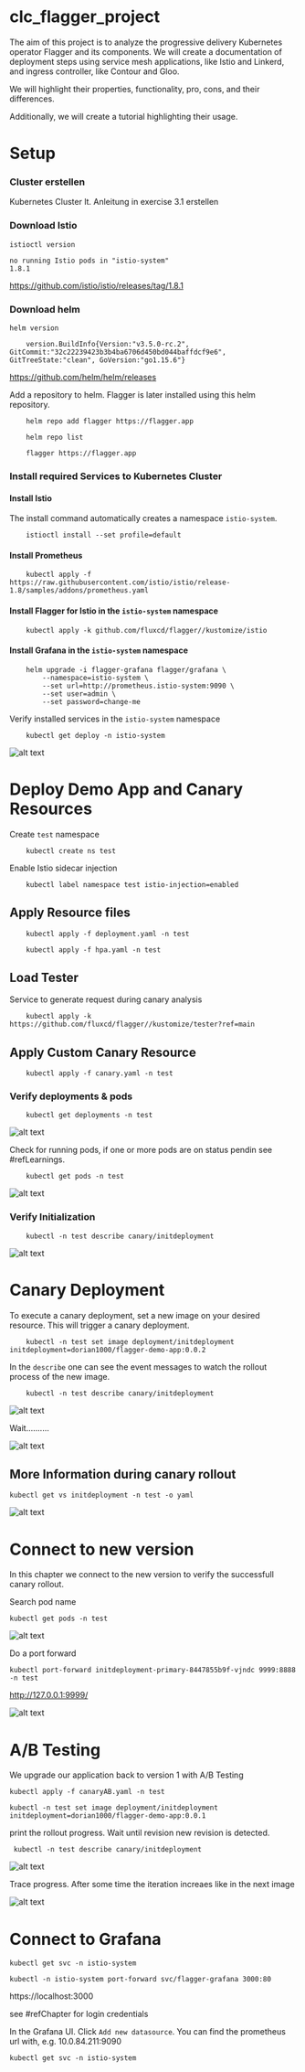 # clc_flagger_project

The aim of this project is to analyze the progressive delivery Kubernetes operator Flagger and its components. We will create a documentation of deployment steps using service mesh applications, like Istio and Linkerd, and ingress controller, like Contour and Gloo. 

We will highlight their properties, functionality, pro, cons, and their differences. 

Additionally, we will create a tutorial highlighting their usage. 

# Setup

### Cluster erstellen

Kubernetes Cluster lt. Anleitung in exercise 3.1 erstellen

### Download Istio

`istioctl version`

```
no running Istio pods in "istio-system"
1.8.1
```

https://github.com/istio/istio/releases/tag/1.8.1

### Download helm

`helm version`

```
    version.BuildInfo{Version:"v3.5.0-rc.2", GitCommit:"32c22239423b3b4ba6706d450bd044baffdcf9e6", GitTreeState:"clean", GoVersion:"go1.15.6"}
```

https://github.com/helm/helm/releases

Add a repository to helm. Flagger is later installed using this helm repository.

```
    helm repo add flagger https://flagger.app
```

```
    helm repo list

    flagger https://flagger.app
```

### Install required Services to Kubernetes Cluster

#### Install Istio

The install command automatically creates a namespace  `istio-system`.

```source
    istioctl install --set profile=default
```

#### Install Prometheus

```source
    kubectl apply -f https://raw.githubusercontent.com/istio/istio/release-1.8/samples/addons/prometheus.yaml
```

#### Install Flagger for Istio in the `istio-system` namespace
```source
    kubectl apply -k github.com/fluxcd/flagger//kustomize/istio
```

#### Install Grafana in the `istio-system` namespace

```source
    helm upgrade -i flagger-grafana flagger/grafana \
        --namespace=istio-system \
        --set url=http://prometheus.istio-system:9090 \
        --set user=admin \
        --set password=change-me
```

Verify installed services in the `istio-system` namespace

```
    kubectl get deploy -n istio-system
```

![alt text](https://github.com/dorian1000/clc_flagger_project/blob/main/images/deployments_after_setup.png)

# Deploy Demo App and Canary Resources

Create `test` namespace

```source
    kubectl create ns test
```

Enable Istio sidecar injection

```source
    kubectl label namespace test istio-injection=enabled
```

## Apply Resource files

```source
    kubectl apply -f deployment.yaml -n test

    kubectl apply -f hpa.yaml -n test
```

## Load Tester

Service to generate request during canary analysis
```source
    kubectl apply -k https://github.com/fluxcd/flagger//kustomize/tester?ref=main
```

## Apply Custom Canary Resource

```source
    kubectl apply -f canary.yaml -n test
```

### Verify deployments & pods

```source
    kubectl get deployments -n test
```

![alt text](https://github.com/dorian1000/clc_flagger_project/blob/main/images/deployments_ns_test.png)

Check for running pods, if one or more pods are on status pendin see #refLearnings.

```source
    kubectl get pods -n test
```

![alt text](https://github.com/dorian1000/clc_flagger_project/blob/main/images/pods_ns_test.png)

### Verify Initialization

```souce
    kubectl -n test describe canary/initdeployment
```

![alt text](https://github.com/dorian1000/clc_flagger_project/blob/main/images/describe_canary_resource.png)

# Canary Deployment

To execute a canary deployment, set a new image on your desired resource. This will trigger a canary deployment. 

```source
    kubectl -n test set image deployment/initdeployment initdeployment=dorian1000/flagger-demo-app:0.0.2
```

In the `describe` one can see the event messages to watch the rollout process of the new image.

```source
    kubectl -n test describe canary/initdeployment
```

![alt text](https://github.com/dorian1000/clc_flagger_project/blob/main/images/describe_canary_resource_rollout_live.png)

Wait..........

![alt text](https://github.com/dorian1000/clc_flagger_project/blob/main/images/describe_canary_resource_rollout_live_2.png)

## More Information during canary rollout 

```
kubectl get vs initdeployment -n test -o yaml
```

![alt text](https://github.com/dorian1000/clc_flagger_project/blob/main/images/vs_initdeployment.png)

# Connect to new version

In this chapter we connect to the new version to verify the successfull canary rollout.

Search pod name

```
kubectl get pods -n test
```

![alt text](https://github.com/dorian1000/clc_flagger_project/blob/main/images/get_pods_v2_after_canary.png)

Do a port forward 

```
kubectl port-forward initdeployment-primary-8447855b9f-vjndc 9999:8888 -n test
```

http://127.0.0.1:9999/

![alt text](https://github.com/dorian1000/clc_flagger_project/blob/main/images/app_v2.png)

# A/B Testing

We upgrade our application back to version 1 with A/B Testing

```
kubectl apply -f canaryAB.yaml -n test
```

```
kubectl -n test set image deployment/initdeployment initdeployment=dorian1000/flagger-demo-app:0.0.1                  
```

print the rollout progress. Wait until revision new revision is detected.

```
 kubectl -n test describe canary/initdeployment
```

![alt text](https://github.com/dorian1000/clc_flagger_project/blob/main/images/ab_new_revision_detected.png)

Trace progress. After some time the iteration increaes like in the next image

![alt text](https://github.com/dorian1000/clc_flagger_project/blob/main/images/ab_iteration_5.png)


# Connect to Grafana

```
kubectl get svc -n istio-system
```

```
kubectl -n istio-system port-forward svc/flagger-grafana 3000:80
```

https://localhost:3000

see #refChapter for login credentials

In the Grafana UI. Click `Add new datasource`. You can find the prometheus url with, e.g. 10.0.84.211:9090

```
kubectl get svc -n istio-system
```

























